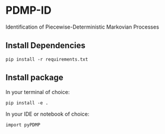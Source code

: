 # PDMP-ID
Identification of Piecewise-Deterministic Markovian Processes

## Install Dependencies

```
pip install -r requirements.txt
```

## Install package

In your terminal of choice:

```
pip install -e .
```

In your IDE or notebook of choice:

```
import pyPDMP
```
